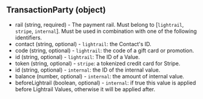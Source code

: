 ## TransactionParty (object)
+ rail (string, required) - The payment rail. Must belong to [`lightrail`, `stripe`, `internal`]. Must be used in combination with one of the following identifiers.
+ contact (string, optional) - `lightrail`: the Contact's ID.
+ code (string, optional) - `lightrail`: the code of a gift card or promotion.
+ id (string, optional) - `lightrail`: The ID of a Value.
+ token (string, optional) - `stripe`: a tokenized credit card for Stripe.  
+ id (string, optional) - `internal`: the ID of the internal value.
+ balance (number, optional) - `internal`: the amount of internal value.
+ beforeLightrail (boolean, optional) - `internal`: if true this value is applied before Lightrail Values, otherwise it will be applied after.
